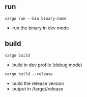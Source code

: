 ## run
`cargo run --bin binary-name`
- run the binary in dev mode

## build
`cargo build`
- build in dev profile (debug mode)

`cargo build --release`
- build the release version
- output in /target/release

